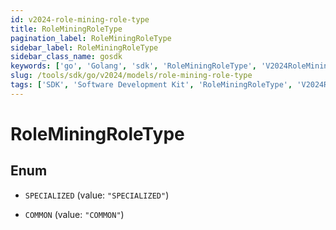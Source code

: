 ```yaml
---
id: v2024-role-mining-role-type
title: RoleMiningRoleType
pagination_label: RoleMiningRoleType
sidebar_label: RoleMiningRoleType
sidebar_class_name: gosdk
keywords: ['go', 'Golang', 'sdk', 'RoleMiningRoleType', 'V2024RoleMiningRoleType'] 
slug: /tools/sdk/go/v2024/models/role-mining-role-type
tags: ['SDK', 'Software Development Kit', 'RoleMiningRoleType', 'V2024RoleMiningRoleType']
---
```


# RoleMiningRoleType

## Enum


* `SPECIALIZED` (value: `"SPECIALIZED"`)

* `COMMON` (value: `"COMMON"`)



